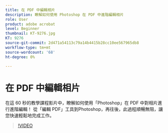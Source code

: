 ```yaml
---
title: 在 PDF 中編輯相片
description: 瞭解如何使用 Photoshop 在 PDF 中進階編輯相片
role: User
product: adobe acrobat
level: Beginner
thumbnail: KT-9276.jpg
KT: 9276
source-git-commit: 2d471a54113c79a14b4415b28cc10ee567965db8
workflow-type: tm+mt
source-wordcount: '68'
ht-degree: 0%

---
```


# 在 PDF 中編輯相片

在這 60 秒的教學課程影片中，瞭解如何使用「Photoshop」在 PDF 中對相片進行進階編輯！ 從「編輯 PDF」工具到Photoshop，再往後，此過程順暢無阻，讓您快速輕鬆地完成工作。

>[!VIDEO](https://video.tv.adobe.com/v/338276?hidetitle=true)
